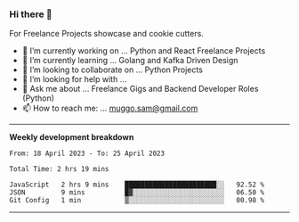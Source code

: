 ### Hi there 👋 



For Freelance Projects showcase and cookie cutters.

- 🔭 I’m currently working on ... Python and React Freelance Projects
- 🌱 I’m currently learning ... Golang and Kafka Driven Design
- 👯 I’m looking to collaborate on ... Python Projects
- 🤔 I’m looking for help with ...
- 💬 Ask me about ... Freelance Gigs and Backend Developer Roles (Python)
- 📫 How to reach me: ... muggo.sam@gmail.com
---------
**Weekly development breakdown**
<!--START_SECTION:waka-->

```text
From: 18 April 2023 - To: 25 April 2023

Total Time: 2 hrs 19 mins

JavaScript   2 hrs 9 mins    ███████████████████████░░   92.52 %
JSON         9 mins          █▓░░░░░░░░░░░░░░░░░░░░░░░   06.50 %
Git Config   1 min           ▒░░░░░░░░░░░░░░░░░░░░░░░░   00.98 %
```

<!--END_SECTION:waka-->

----------



